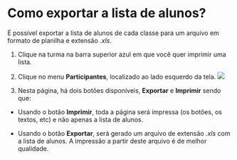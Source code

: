 # Como exportar a lista de alunos?

É possível exportar a lista de alunos de cada classe para um arquivo em formato de planilha e extensão *.xls*.

1. Clique na turma na barra superior azul em que você quer imprimir uma lista.

2. Clique no menu **Participantes**, localizado ao lado esquerdo da tela.
![](https://raw.githubusercontent.com/mupi/readinweb-docs/master/images/list.png)

3. Nesta página, há dois botões disponíveis, **Exportar** e **Imprimir** sendo que:
  
  * Usando o botão **Imprimir**, toda a página será impressa (os botões, os textos, etc) e não apenas a lista de alunos.
  
  * Usando o botão **Exportar**, será gerado um arquivo de extensão *.xls* com a lista de alunos. A impressão a partir deste arquivo é de melhor qualidade.
